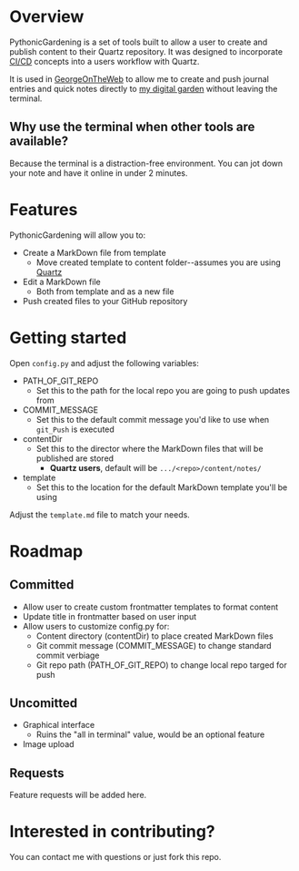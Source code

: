 # Overview
PythonicGardening is a set of tools built to allow a user to create and publish content to their Quartz repository. It was designed to incorporate [CI/CD](https://www.redhat.com/en/topics/devops/what-is-ci-cd) concepts into a users workflow with Quartz. 

It is used in [GeorgeOnTheWeb](https://github.com/Vignettes/GeorgeOnTheWeb) to allow me to create and push journal entries and quick notes directly to [my digital garden](https://www.georgewolf.net) without leaving the terminal.

## Why use the terminal when other tools are available?
Because the terminal is a distraction-free environment. You can jot down your note and have it online in under 2 minutes. 

# Features
PythonicGardening will allow you to:
- Create a MarkDown file from template
	- Move created template to content folder--assumes you are using [Quartz](https://quartz.jzhao.xyz)
- Edit a MarkDown file
	- Both from template and as a new file
- Push created files to your GitHub repository

# Getting started
Open `config.py` and adjust the following variables:
- PATH_OF_GIT_REPO
	- Set this to the path for the local repo you are going to push updates from
- COMMIT_MESSAGE
	- Set this to the default commit message you'd like to use when `git_Push` is executed
- contentDir 
	- Set this to the director where the MarkDown files that will be published are stored
		- **Quartz users**, default will be `.../<repo>/content/notes/`
- template
	- Set this to the location for the default MarkDown template you'll be using
	
Adjust the `template.md` file to match your needs.	
 
# Roadmap
## Committed
- Allow user to create custom frontmatter templates to format content
- Update title in frontmatter based on user input
- Allow users to customize config.py for:
	- Content directory (contentDir)  to place created MarkDown files
	- Git commit message (COMMIT_MESSAGE) to change standard commit verbiage
	- Git repo path (PATH_OF_GIT_REPO) to change local repo targed for push

## Uncomitted
- Graphical interface 
	- Ruins the "all in terminal" value, would be an optional feature
- Image upload

## Requests
Feature requests will be added here.

# Interested in contributing?
You can contact me with questions or just fork this repo. 
